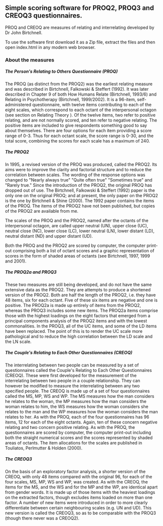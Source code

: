 ## Simple scoring software for PROQ2, PROQ3 and CREOQ3 questionnaires.

PROQ and CREOQ are measures of relating and interrelating developed by Dr John Birtchnell.

To use the software first download it as a Zip file, extract the files and then open index.html in any modern web browser.

### About the measures

##### The Person's Relating to Others Questionnaire (PROQ)

The PROQ (as distinct from the PROQ2) was the earliest relating measure and was described in Birtchnell, Falkowski & Steffert (1992). It was later described in Chapter 9 of both How Humans Relate (Birtchnell, 1993/6) and Relating in Psychotherapy (Birtchnell, 1999/2002). It is a 96-item, self-administered questionnaire, with twelve items contributing to each of the eight scales, which correspond to each octant of the interpersonal octagon (see section on Relating Theory ). Of the twelve items, two refer to positive relating, and are not normally scored, and ten refer to negative relating. The positive items are included to give respondents something good to say about themselves. There are four options for each item providing a score range of 0-3. Thus for each octant scale, the score range is 0-30, and the total score, combining the scores for each scale has a maximum of 240.

##### The PROQ2

In 1995, a revised version of the PROQ was produced, called the PROQ2. Its aims were to improve the clarity and factorial structure and to reduce the correlation between scales. The wording of the response options was changed to "Nearly always true" "Quite often true" "Sometimes true" and "Rarely true." Since the introduction of the PROQ2, the original PROQ has dropped out of use. The Birtchnell, Falkowski & Steffert (1992) paper is the only one on the original PROQ; and at present, the only paper on the PROQ2 is the one by Birtchnell & Shine (2000). The 1992 paper contains the items of the PROQ. The items of the PROQ2 have not been published, but copies of the PROQ2 are available from me.

The scales of the PROQ and the PROQ2, named after the octants of the interpersonal octagon, are called upper neutral (UN), upper close (UC), neutral close (NC), lower close (LC), lower neutral (LN), lower distant (LD), neutral distant (ND) and upper distant (UD).

Both the PROQ and the PROQ2 are scored by computer, the computer print-out comprising both a list of octant scores and a graphic representation of scores in the form of shaded areas of octants (see Birtchnell, 1997, 1999 and 2001).


##### The PROQ2a and PROQ3

These two measures are still being developed, and do not have the same extensive data as the PROQ2. They are attempts to produce a shortened version of the PROQ2. Both are half the length of the PROQ2, i.e. they have 48 items, six for each octant. Five of these six items are negative and one is positive. The PROQ2a is made up entirely of items from the PROQ2, whereas the PROQ3 includes some new items. The PROQ2a items comprise those with the highest loadings on the eight factors that emerged from a principal components analysis of the PROQ2 items and with the lowest commonalities. In the PROQ3, all of the UC items, and some of the LD items have been replaced. The point of this is to render the UC scale more pathological and to reduce the high correlation between the LD scale and the LN scale.
 

##### The Couple's Relating to Each Other Questionnaires (CREOQ)

The interrelating between two people can be measured by a set of questionnaires called the Couple's Relating to Each Other Questionnaires (CREOQ). These were first developed for the measurement of the interrelating between two people in a couple relationship. They can however be modified to measure the interrelating between any two specified people. The CREOQ is made up of a set of four questionnaires called the MS, MP, WS and WP. The MS measures how the man considers he relates to the woman, the MP measures how the man considers the woman relates to him, the WS measures how the woman considers she relates to the man and the WP measures how the woman considers the man relates to her. As with the PROQ, each of the four questionnaires has 96 items, 12 for each of the eight octants. Again, ten of these concern negative relating and two concern positive relating. As with the PROQ, the questionnaires are scored by computer, the computer print-out including both the straight numerical scores and the scores represented by shaded areas of octants. The item allocations for the scales are published in Touliatos, Perlmutter & Holden (2000).


##### The CREOQ3

On the basis of an exploratory factor analysis, a shorter version of the CREOQ, with only 48 items compared with the original 96, for each of the four scales, MS, MP, WS and WP, was created. As with the CREOQ, the items for the MS, and the WS and for the MP and the WP, are identical apart from gender words. It is made up of those items with the heaviest loadings on the extracted factors, though excludes items loaded on more than one factor. A number of new items were introduced in order to more clearly differentiate between certain neighbouring scales (e.g. UN and UD). This new version is called the CREOQ3, so as to be comparable with the PROQ3 (though there never was a CREOQ2).
